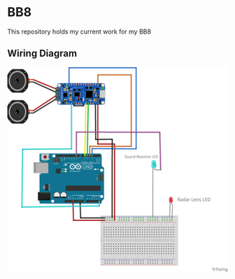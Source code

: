 # BB8

This repository holds my current work for my BB8

## Wiring Diagram
![wiring diagram](https://raw.githubusercontent.com/dsn/BB8/master/BB8.Sound.and.Lights.png)
